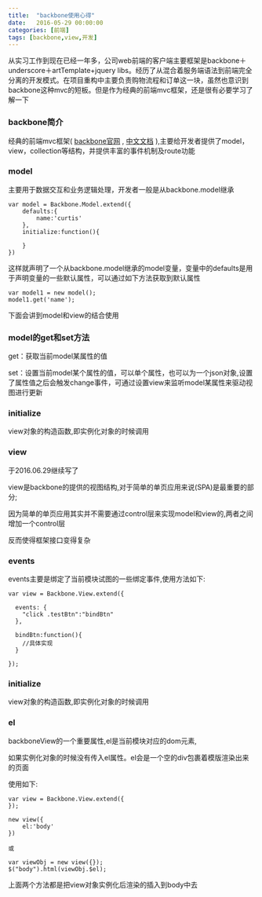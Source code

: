 ```yaml
---
title:  "backbone使用心得"
date:   2016-05-29 00:00:00
categories: [前端]
tags: [backbone,view,开发]
---
```



从实习工作到现在已经一年多，公司web前端的客户端主要框架是backbone＋underscore＋artTemplate+jquery libs。经历了从混合着服务端语法到前端完全分离的开发模式。在项目重构中主要负责购物流程和订单这一块，虽然也意识到backbone这种mvc的短板。但是作为经典的前端mvc框架，还是很有必要学习了解一下

### backbone简介

经典的前端mvc框架( [backbone官网](http://http://backbonejs.org/) , [中文文档](http://www.css88.com/doc/backbone/) ),主要给开发者提供了model，view，collection等结构，并提供丰富的事件机制及route功能

### model

主要用于数据交互和业务逻辑处理，开发者一般是从backbone.model继承

	var model = Backbone.Model.extend({
		defaults:{
			name:'curtis'
		},
		initialize:function(){

		}
	})

这样就声明了一个从backbone.model继承的model变量，变量中的defaults是用于声明变量的一些默认属性，可以通过如下方法获取到默认属性

	var model1 = new model();
	model1.get('name');

下面会讲到model和view的结合使用



### model的get和set方法

get：获取当前model某属性的值

set：设置当前model某个属性的值，可以单个属性，也可以为一个json对象,设置了属性值之后会触发change事件，可通过设置view来监听model某属性来驱动视图进行更新

### initialize

view对象的构造函数,即实例化对象的时候调用

### view

于2016.06.29继续写了

view是backbone的提供的视图结构,对于简单的单页应用来说(SPA)是最重要的部分;

因为简单的单页应用其实并不需要通过control层来实现model和view的,两者之间增加一个control层

反而使得框架接口变得复杂

### events

events主要是绑定了当前模块试图的一些绑定事件,使用方法如下:

    var view = Backbone.View.extend({

      events: {
        "click .testBtn":"bindBtn"
      },

      bindBtn:function(){
        //具体实现
      }

    });

### initialize

view对象的构造函数,即实例化对象的时候调用

### el

backboneView的一个重要属性,el是当前模块对应的dom元素,

如果实例化对象的时候没有传入el属性。el会是一个空的div包裹着模版渲染出来的页面

使用如下:

    var view = Backbone.View.extend({
    });

    new view({
        el:'body'
    })

    或

    var viewObj = new view({});
    $("body").html(viewObj.$el);

上面两个方法都是把view对象实例化后渲染的插入到body中去
